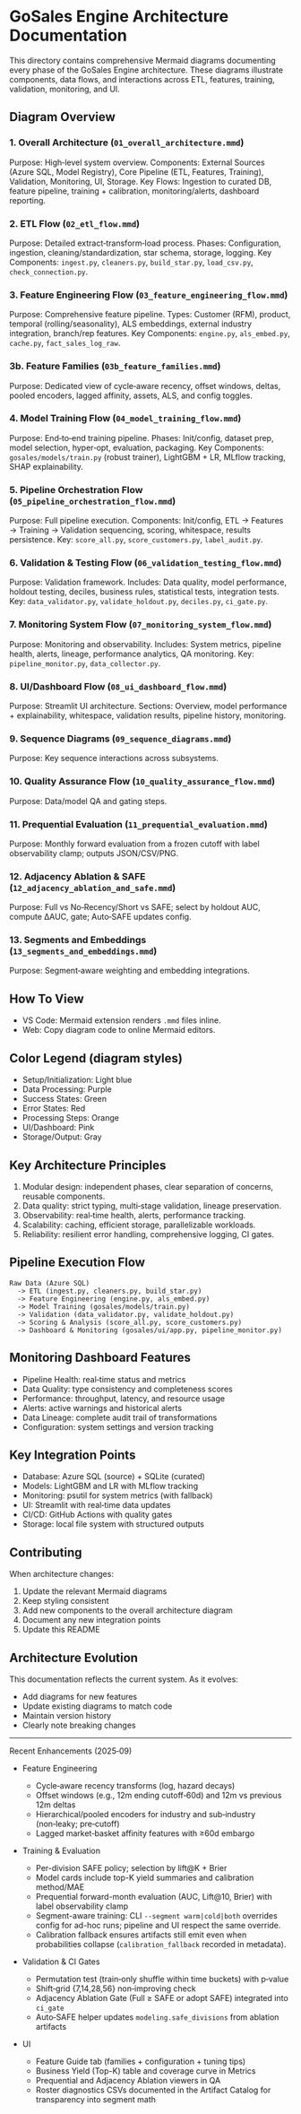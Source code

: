 # GoSales Engine Architecture Documentation

This directory contains comprehensive Mermaid diagrams documenting every phase of the GoSales Engine architecture. These diagrams illustrate components, data flows, and interactions across ETL, features, training, validation, monitoring, and UI.

## Diagram Overview

### 1. Overall Architecture (`01_overall_architecture.mmd`)
Purpose: High‑level system overview.
Components: External Sources (Azure SQL, Model Registry), Core Pipeline (ETL, Features, Training), Validation, Monitoring, UI, Storage.
Key Flows: Ingestion to curated DB, feature pipeline, training + calibration, monitoring/alerts, dashboard reporting.

### 2. ETL Flow (`02_etl_flow.mmd`)
Purpose: Detailed extract‑transform‑load process.
Phases: Configuration, ingestion, cleaning/standardization, star schema, storage, logging.
Key Components: `ingest.py`, `cleaners.py`, `build_star.py`, `load_csv.py`, `check_connection.py`.

### 3. Feature Engineering Flow (`03_feature_engineering_flow.mmd`)
Purpose: Comprehensive feature pipeline.
Types: Customer (RFM), product, temporal (rolling/seasonality), ALS embeddings, external industry integration, branch/rep features.
Key Components: `engine.py`, `als_embed.py`, `cache.py`, `fact_sales_log_raw`.

### 3b. Feature Families (`03b_feature_families.mmd`)
Purpose: Dedicated view of cycle‑aware recency, offset windows, deltas, pooled encoders, lagged affinity, assets, ALS, and config toggles.

### 4. Model Training Flow (`04_model_training_flow.mmd`)
Purpose: End‑to‑end training pipeline.
Phases: Init/config, dataset prep, model selection, hyper‑opt, evaluation, packaging.
Key Components: `gosales/models/train.py` (robust trainer), LightGBM + LR, MLflow tracking, SHAP explainability.

### 5. Pipeline Orchestration Flow (`05_pipeline_orchestration_flow.mmd`)
Purpose: Full pipeline execution.
Components: Init/config, ETL → Features → Training → Validation sequencing, scoring, whitespace, results persistence.
Key: `score_all.py`, `score_customers.py`, `label_audit.py`.

### 6. Validation & Testing Flow (`06_validation_testing_flow.mmd`)
Purpose: Validation framework.
Includes: Data quality, model performance, holdout testing, deciles, business rules, statistical tests, integration tests.
Key: `data_validator.py`, `validate_holdout.py`, `deciles.py`, `ci_gate.py`.

### 7. Monitoring System Flow (`07_monitoring_system_flow.mmd`)
Purpose: Monitoring and observability.
Includes: System metrics, pipeline health, alerts, lineage, performance analytics, QA monitoring.
Key: `pipeline_monitor.py`, `data_collector.py`.

### 8. UI/Dashboard Flow (`08_ui_dashboard_flow.mmd`)
Purpose: Streamlit UI architecture.
Sections: Overview, model performance + explainability, whitespace, validation results, pipeline history, monitoring.

### 9. Sequence Diagrams (`09_sequence_diagrams.mmd`)
Purpose: Key sequence interactions across subsystems.

### 10. Quality Assurance Flow (`10_quality_assurance_flow.mmd`)
Purpose: Data/model QA and gating steps.

### 11. Prequential Evaluation (`11_prequential_evaluation.mmd`)
Purpose: Monthly forward evaluation from a frozen cutoff with label observability clamp; outputs JSON/CSV/PNG.

### 12. Adjacency Ablation & SAFE (`12_adjacency_ablation_and_safe.mmd`)
Purpose: Full vs No‑Recency/Short vs SAFE; select by holdout AUC, compute ΔAUC, gate; Auto‑SAFE updates config.

### 13. Segments and Embeddings (`13_segments_and_embeddings.mmd`)
Purpose: Segment‑aware weighting and embedding integrations.

## How To View

- VS Code: Mermaid extension renders `.mmd` files inline.
- Web: Copy diagram code to online Mermaid editors.

## Color Legend (diagram styles)

- Setup/Initialization: Light blue
- Data Processing: Purple
- Success States: Green
- Error States: Red
- Processing Steps: Orange
- UI/Dashboard: Pink
- Storage/Output: Gray

## Key Architecture Principles

1) Modular design: independent phases, clear separation of concerns, reusable components.
2) Data quality: strict typing, multi‑stage validation, lineage preservation.
3) Observability: real‑time health, alerts, performance tracking.
4) Scalability: caching, efficient storage, parallelizable workloads.
5) Reliability: resilient error handling, comprehensive logging, CI gates.

## Pipeline Execution Flow

```
Raw Data (Azure SQL)
  -> ETL (ingest.py, cleaners.py, build_star.py)
  -> Feature Engineering (engine.py, als_embed.py)
  -> Model Training (gosales/models/train.py)
  -> Validation (data_validator.py, validate_holdout.py)
  -> Scoring & Analysis (score_all.py, score_customers.py)
  -> Dashboard & Monitoring (gosales/ui/app.py, pipeline_monitor.py)
```

## Monitoring Dashboard Features

- Pipeline Health: real‑time status and metrics
- Data Quality: type consistency and completeness scores
- Performance: throughput, latency, and resource usage
- Alerts: active warnings and historical alerts
- Data Lineage: complete audit trail of transformations
- Configuration: system settings and version tracking

## Key Integration Points

- Database: Azure SQL (source) + SQLite (curated)
- Models: LightGBM and LR with MLflow tracking
- Monitoring: psutil for system metrics (with fallback)
- UI: Streamlit with real‑time data updates
- CI/CD: GitHub Actions with quality gates
- Storage: local file system with structured outputs

## Contributing

When architecture changes:
1) Update the relevant Mermaid diagrams
2) Keep styling consistent
3) Add new components to the overall architecture diagram
4) Document any new integration points
5) Update this README

## Architecture Evolution

This documentation reflects the current system. As it evolves:
- Add diagrams for new features
- Update existing diagrams to match code
- Maintain version history
- Clearly note breaking changes

---

Recent Enhancements (2025‑09)

- Feature Engineering
  - Cycle‑aware recency transforms (log, hazard decays)
  - Offset windows (e.g., 12m ending cutoff‑60d) and 12m vs previous 12m deltas
  - Hierarchical/pooled encoders for industry and sub‑industry (non‑leaky; pre‑cutoff)
  - Lagged market‑basket affinity features with ≥60d embargo

- Training & Evaluation
  - Per-division SAFE policy; selection by lift@K + Brier
  - Model cards include top-K yield summaries and calibration method/MAE
  - Prequential forward-month evaluation (AUC, Lift@10, Brier) with label observability clamp
  - Segment-aware training: CLI `--segment warm|cold|both` overrides config for ad-hoc runs; pipeline and UI respect the same override.
  - Calibration fallback ensures artifacts still emit even when probabilities collapse (`calibration_fallback` recorded in metadata).

- Validation & CI Gates
  - Permutation test (train‑only shuffle within time buckets) with p‑value
  - Shift‑grid {7,14,28,56} non‑improving check
  - Adjacency Ablation Gate (Full ≥ SAFE or adopt SAFE) integrated into `ci_gate`
  - Auto‑SAFE helper updates `modeling.safe_divisions` from ablation artifacts

- UI
  - Feature Guide tab (families + configuration + tuning tips)
  - Business Yield (Top-K) table and coverage curve in Metrics
  - Prequential and Adjacency Ablation viewers in QA
  - Roster diagnostics CSVs documented in the Artifact Catalog for transparency into segment math

